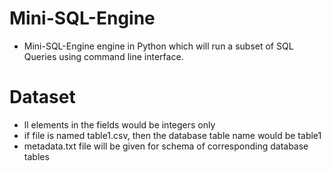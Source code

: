 # Mini-SQL-Engine
- Mini-SQL-Engine engine in Python which will run a subset of SQL Queries using command line interface.

 # Dataset
- ll elements in the fields would be integers only
- if file is named table1.csv, then the database table name would be table1
- metadata.txt file will be given for schema of corresponding database tables
